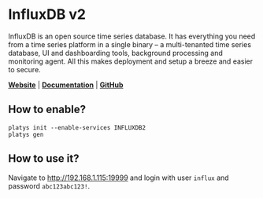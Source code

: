 # InfluxDB v2

InfluxDB is an open source time series database. It has everything you need from a time series platform in a single binary – a multi-tenanted time series database, UI and dashboarding tools, background processing and monitoring agent. All this makes deployment and setup a breeze and easier to secure. 

**[Website](https://www.influxdata.com/)** | **[Documentation](https://docs.influxdata.com/influxdb/latest/)** | **[GitHub](https://github.com/influxdata/influxdb)**

## How to enable?

```
platys init --enable-services INFLUXDB2
platys gen
```

## How to use it?

Navigate to <http://192.168.1.115:19999> and login with user `influx` and password `abc123abc123!`. 